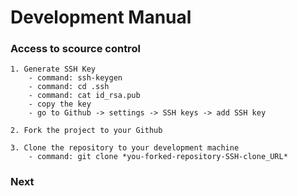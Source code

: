 # Development Manual


### Access to scource control
```
1. Generate SSH Key
    - command: ssh-keygen
    - command: cd .ssh
    - command: cat id_rsa.pub
    - copy the key
    - go to Github -> settings -> SSH keys -> add SSH key

2. Fork the project to your Github

3. Clone the repository to your development machine
    - command: git clone *you-forked-repository-SSH-clone_URL*
```

### Next
